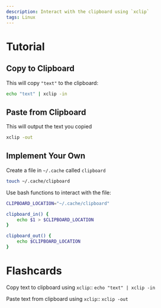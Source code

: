```yaml
---
description: Interact with the clipboard using `xclip`
tags: Linux
---
```


# Tutorial
## Copy to Clipboard
This will copy `"text"` to the clipboard:
```sh
echo "text" | xclip -in
```

## Paste from Clipboard
This will output the text you copied
```sh
xclip -out
```

## Implement Your Own
Create a file in `~/.cache` called `clipboard`
```sh
touch ~/.cache/clipboard
```

Use bash functions to interact with the file:
```sh
CLIPBOARD_LOCATION="~/.cache/clipboard"

clipboard_in() {
	echo $1 > $CLIPBOARD_LOCATION
}

clipboard_out() {
	echo $CLIPBOARD_LOCATION
}
```

# Flashcards
Copy text to clipboard using `xclip`:: `echo "text" | xclip -in`
<!--SR:!2022-12-21,5,230-->
Paste text from clipboard using `xclip`:: `xclip -out`
<!--SR:!2022-12-18,2,230-->